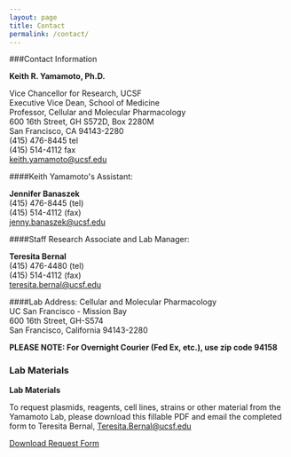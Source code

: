 ```yaml
---
layout: page
title: Contact
permalink: /contact/
---
```



###Contact Information
 
**Keith R. Yamamoto, Ph.D.** 

Vice Chancellor for Research, UCSF<br>
Executive Vice Dean, School of Medicine<br>
Professor, Cellular and Molecular Pharmacology<br>
600 16th Street, GH S572D, Box 2280M<br>
San Francisco, CA 94143-2280<br>
(415) 476-8445 tel<br>
(415) 514-4112 fax<br>
keith.yamamoto@ucsf.edu<br>
 
####Keith Yamamoto's Assistant:
 
**Jennifer Banaszek**<br>
(415) 476-8445 (tel)<br>
(415) 514-4112 (fax) <br>
jenny.banaszek@ucsf.edu<br>
 
####Staff Research Associate and Lab Manager:
 
**Teresita Bernal**<br>
(415) 476-4480 (tel)<br>
(415) 514-4112 (fax) <br>
teresita.bernal@ucsf.edu<br>
 
####Lab Address:
Cellular and Molecular Pharmacology<br>
UC San Francisco - Mission Bay<br>
600 16th Street, GH-S574<br>
San Francisco, California 94143-2280<br>

**PLEASE NOTE: For Overnight Courier (Fed Ex, etc.), use zip code 94158**

### Lab Materials
**Lab Materials**


To request plasmids, reagents, cell lines, strains or other material from the Yamamoto Lab, please download this fillable PDF and email the completed form to Teresita Bernal, Teresita.Bernal@ucsf.edu


[Download Request Form](../material_request.pdf)

